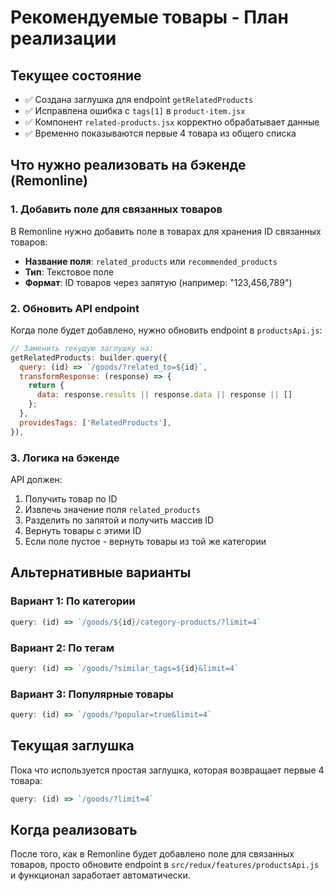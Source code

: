 # Рекомендуемые товары - План реализации

## Текущее состояние
- ✅ Создана заглушка для endpoint `getRelatedProducts`
- ✅ Исправлена ошибка с `tags[1]` в `product-item.jsx`
- ✅ Компонент `related-products.jsx` корректно обрабатывает данные
- ✅ Временно показываются первые 4 товара из общего списка

## Что нужно реализовать на бэкенде (Remonline)

### 1. Добавить поле для связанных товаров
В Remonline нужно добавить поле в товарах для хранения ID связанных товаров:
- **Название поля**: `related_products` или `recommended_products`
- **Тип**: Текстовое поле
- **Формат**: ID товаров через запятую (например: "123,456,789")

### 2. Обновить API endpoint
Когда поле будет добавлено, нужно обновить endpoint в `productsApi.js`:

```javascript
// Заменить текущую заглушку на:
getRelatedProducts: builder.query({
  query: (id) => `/goods/?related_to=${id}`,
  transformResponse: (response) => {
    return {
      data: response.results || response.data || response || []
    };
  },
  providesTags: ['RelatedProducts'],
}),
```

### 3. Логика на бэкенде
API должен:
1. Получить товар по ID
2. Извлечь значение поля `related_products`
3. Разделить по запятой и получить массив ID
4. Вернуть товары с этими ID
5. Если поле пустое - вернуть товары из той же категории

## Альтернативные варианты

### Вариант 1: По категории
```javascript
query: (id) => `/goods/${id}/category-products/?limit=4`
```

### Вариант 2: По тегам
```javascript
query: (id) => `/goods/?similar_tags=${id}&limit=4`
```

### Вариант 3: Популярные товары
```javascript
query: (id) => `/goods/?popular=true&limit=4`
```

## Текущая заглушка
Пока что используется простая заглушка, которая возвращает первые 4 товара:
```javascript
query: (id) => `/goods/?limit=4`
```

## Когда реализовать
После того, как в Remonline будет добавлено поле для связанных товаров, просто обновите endpoint в `src/redux/features/productsApi.js` и функционал заработает автоматически.
